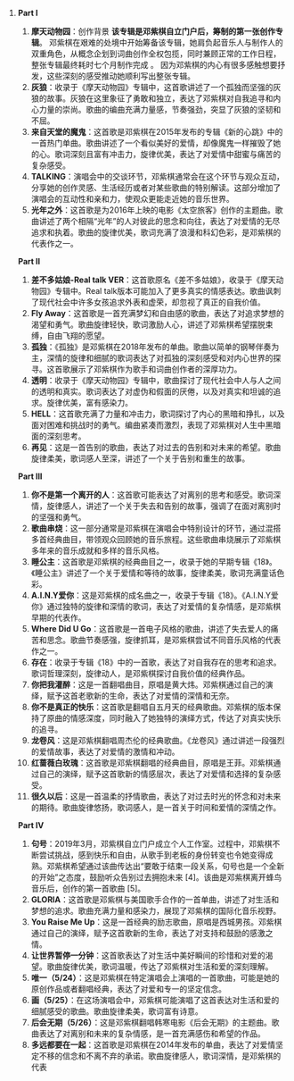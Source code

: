 1. **Part I**

   1. **摩天动物园**：创作背景 **该专辑是邓紫棋自立门户后，筹制的第一张创作专辑**。 邓紫棋在艰难的处境中开始筹备该专辑，她肩负起音乐人与制作人的双重角色，从概念企划到词曲创作全权包揽，同时兼顾正常的工作日程，整张专辑最终耗时七个月制作完成 。 因为邓紫棋的内心有很多感触想要抒发，这些深刻的感受推动她顺利写出整张专辑。
   2. **灰狼**：收录于《摩天动物园》专辑中，这首歌讲述了一个孤独而坚强的灰狼的故事。灰狼在这里象征了勇敢和独立，表达了邓紫棋对自我追寻和内心力量的崇尚。歌曲的编曲充满力量感，节奏强劲，突显了灰狼的坚韧和不屈。
   3. **来自天堂的魔鬼**：这首歌是邓紫棋在2015年发布的专辑《新的心跳》中的一首热门单曲。歌曲讲述了一个看似美好的爱情，却像魔鬼一样摧毁了她的心。歌词深刻且富有冲击力，旋律优美，表达了对爱情中甜蜜与痛苦的复杂感受。
   4. **TALKING**：演唱会中的交谈环节，邓紫棋通常会在这个环节与观众互动，分享她的创作灵感、生活经历或者对某些歌曲的特别解读。这部分增加了演唱会的互动性和亲和力，使观众更能走近她的音乐世界。
   5. **光年之外**：这首歌是为2016年上映的电影《太空旅客》创作的主题曲。歌曲讲述了两个相隔“光年”的人对彼此的思念和向往，表达了对爱情的无尽追求和执着。歌曲的旋律优美，歌词充满了浪漫和科幻色彩，是邓紫棋的代表作之一。

   **Part II**

   1. **差不多姑娘-Real talk VER**：这首歌原名《差不多姑娘》，收录于《摩天动物园》专辑中。Real talk版本可能加入了更多真实的情感表达。歌曲讽刺了现代社会中许多女孩追求外表和虚荣，却忽视了真正的自我价值。
   2. **Fly Away**：这首歌是一首充满梦幻和自由感的歌曲，表达了对追求梦想的渴望和勇气。歌曲旋律轻快，歌词激励人心，讲述了邓紫棋希望摆脱束缚，自由飞翔的愿望。
   3. **孤独**：《孤独》是邓紫棋在2018年发布的单曲。歌曲以简单的钢琴伴奏为主，深情的旋律和细腻的歌词表达了对孤独的深刻感受和对内心世界的探寻。这首歌展示了邓紫棋作为歌手和词曲创作者的深厚功力。
   4. **透明**：收录于《摩天动物园》专辑中，歌曲探讨了现代社会中人与人之间的透明和真实。歌词表达了对虚伪和假面的厌倦，以及对真实和坦诚的追求。旋律优美，富有感染力。
   5. **HELL**：这首歌充满了力量和冲击力，歌词探讨了内心的黑暗和挣扎，以及面对困难和挑战时的勇气。编曲紧凑而激烈，表现了邓紫棋对人生中黑暗面的深刻思考。
   6. **再见**：这是一首告别的歌曲，表达了对过去的告别和对未来的希望。歌曲旋律柔美，歌词感人至深，讲述了一个关于告别和重生的故事。

   **Part III**

   1. **你不是第一个离开的人**：这首歌可能表达了对离别的思考和感受。歌词深情，旋律感人，讲述了一个关于失去和告别的故事，强调了在面对离别时的坚强和勇气。
   2. **歌曲串烧**：这一部分通常是邓紫棋在演唱会中特别设计的环节，通过混搭多首经典曲目，带领观众回顾她的音乐旅程。这些歌曲串烧展示了邓紫棋多年来的音乐成就和多样的音乐风格。
   3. **睡公主**：这首歌是邓紫棋的经典曲目之一，收录于她的早期专辑《18》。《睡公主》讲述了一个关于爱情和等待的故事，旋律柔美，歌词充满童话色彩。
   4. **A.I.N.Y爱你**：这是邓紫棋的成名曲之一，收录于专辑《18》。《A.I.N.Y爱你》通过独特的旋律和深情的歌词，表达了对爱情的复杂情感，是邓紫棋早期的代表作。
   5. **Where Did U Go**：这首歌是一首电子风格的歌曲，讲述了失去爱人的痛苦和思念。歌曲节奏感强，旋律抓耳，是邓紫棋尝试不同音乐风格的代表作之一。
   6. **存在**：收录于专辑《18》中的一首歌，表达了对自我存在的思考和追求。歌词哲理深刻，旋律动人，是邓紫棋探讨自我价值的经典作品。
   7. **你把我灌醉**：这是一首翻唱曲目，原唱是黄大炜。邓紫棋通过自己的演绎，赋予这首老歌新的生命，表达了对爱情的深情和无奈。
   8. **你不是真正的快乐**：这首歌是翻唱自五月天的经典歌曲。邓紫棋的版本保持了原曲的情感深度，同时融入了她独特的演绎方式，传达了对真实快乐的追寻。
   9. **龙卷风**：这是邓紫棋翻唱周杰伦的经典歌曲。《龙卷风》通过讲述一段强烈的爱情故事，表达了对爱情的激情和冲动。
   10. **红蔷薇白玫瑰**：这首歌是邓紫棋翻唱的经典曲目，原唱是王菲。邓紫棋通过自己的演绎，赋予这首歌新的情感层次，表达了对爱情和选择的复杂感受。
   11. **很久以后**：这是一首温柔的抒情歌曲，表达了对过去时光的怀念和对未来的期待。歌曲旋律悠扬，歌词感人，是一首关于时间和爱情的深情之作。

   **Part IV**

   1. **句号**：2019年3月，邓紫棋自立门户成立个人工作室。过程中，邓紫棋不断尝试挑战，感到快乐和自由，从歌手到老板的身份转变也令她变得成熟。邓紫棋希望通过该曲传达出“要敢于结束一段关系，句号也是一个全新的开始”之态度，鼓励听众告别过去拥抱未来 [4]。该曲是邓紫棋离开蜂鸟音乐后，创作的第一首歌曲 [5]。
   2. **GLORIA**：这首歌是邓紫棋与美国歌手合作的一首单曲，讲述了对生活和梦想的追求。歌曲充满力量和感染力，展现了邓紫棋的国际化音乐视野。
   3. **You Raise Me Up**：这是一首经典的励志歌曲，原唱是西城男孩。邓紫棋通过自己的演绎，赋予这首歌新的生命，表达了对支持和鼓励的感激之情。
   4. **让世界暂停一分钟**：这首歌表达了对生活中美好瞬间的珍惜和对爱的渴望。歌曲旋律优美，歌词温暖，传达了邓紫棋对生活和爱的深刻理解。
   5. **唯一（5/24）**：这是邓紫棋在特定演唱会上演唱的一首歌曲，可能是她的原创作品或者翻唱经典，表达了对爱和专一的坚定信念。
   6. **画（5/25）**：在这场演唱会中，邓紫棋可能演唱了这首表达对生活和爱的细腻感受的歌曲。歌曲旋律柔美，歌词富有诗意。
   7. **后会无期（5/26）**：这是邓紫棋翻唱韩寒电影《后会无期》的主题曲。歌曲表达了对离别和未来的复杂情感，是一首充满感伤和希望的作品。
   8. **多远都要在一起**：这首歌是邓紫棋在2014年发布的单曲，表达了对爱情坚定不移的信念和不离不弃的承诺。歌曲旋律感人，歌词深情，是邓紫棋的代表